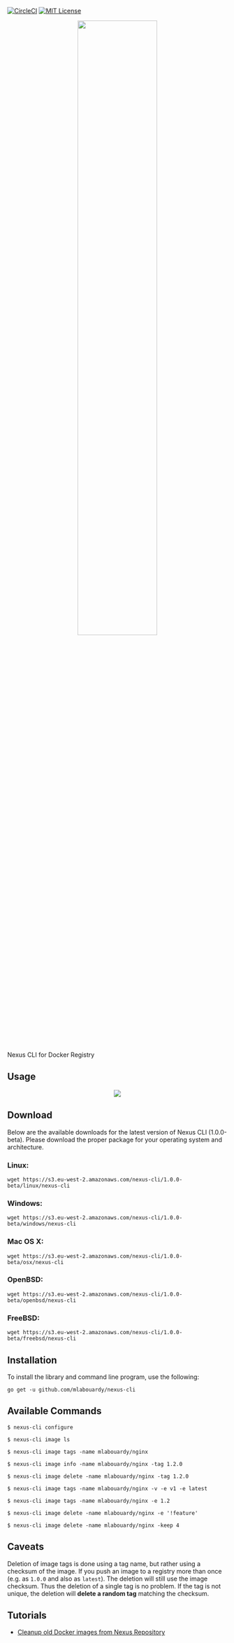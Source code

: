 [![CircleCI](https://circleci.com/gh/mlabouardy/nexus-cli.svg?style=svg)](https://circleci.com/gh/mlabouardy/nexus-cli) [![MIT License](http://img.shields.io/badge/license-MIT-blue.svg?style=flat)](LICENSE)

<div align="center">
<img src="logo.png" width="60%"/>
</div>

Nexus CLI for Docker Registry

## Usage

<div align="center">
<img src="example.png"/>
</div>

## Download

Below are the available downloads for the latest version of Nexus CLI (1.0.0-beta). Please download the proper package for your operating system and architecture.

### Linux:

```
wget https://s3.eu-west-2.amazonaws.com/nexus-cli/1.0.0-beta/linux/nexus-cli
```

### Windows:

```
wget https://s3.eu-west-2.amazonaws.com/nexus-cli/1.0.0-beta/windows/nexus-cli
```

### Mac OS X:

```
wget https://s3.eu-west-2.amazonaws.com/nexus-cli/1.0.0-beta/osx/nexus-cli
```

### OpenBSD:

```
wget https://s3.eu-west-2.amazonaws.com/nexus-cli/1.0.0-beta/openbsd/nexus-cli
```

### FreeBSD:

```
wget https://s3.eu-west-2.amazonaws.com/nexus-cli/1.0.0-beta/freebsd/nexus-cli
```

## Installation

To install the library and command line program, use the following:

```
go get -u github.com/mlabouardy/nexus-cli
```

## Available Commands

```
$ nexus-cli configure
```

```
$ nexus-cli image ls
```

```
$ nexus-cli image tags -name mlabouardy/nginx
```

```
$ nexus-cli image info -name mlabouardy/nginx -tag 1.2.0
```

```
$ nexus-cli image delete -name mlabouardy/nginx -tag 1.2.0
```

```
$ nexus-cli image tags -name mlabouardy/nginx -v -e v1 -e latest
```

```
$ nexus-cli image tags -name mlabouardy/nginx -e 1.2
```

```
$ nexus-cli image delete -name mlabouardy/nginx -e '!feature'
```

```
$ nexus-cli image delete -name mlabouardy/nginx -keep 4
```

## Caveats

Deletion of image tags is done using a tag name, but rather using a checksum of the image. If you push an image to a registry more than once (e.g. as `1.0.0` and also as `latest`). The deletion will still use the image checksum. Thus the deletion of a single tag is no problem. If the tag is not unique, the deletion will **delete a random tag** matching the checksum.

## Tutorials

* [Cleanup old Docker images from Nexus Repository](http://www.blog.labouardy.com/cleanup-old-docker-images-from-nexus-repository/)
